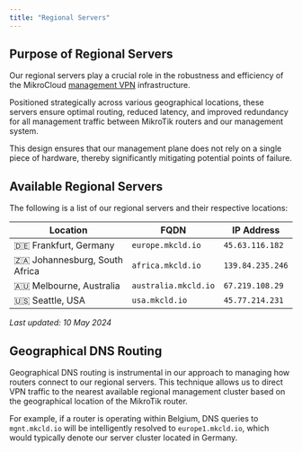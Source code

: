 ```yaml
---
title: "Regional Servers"
---
```


## Purpose of Regional Servers

Our regional servers play a crucial role in the robustness and efficiency of the MikroCloud [management VPN](/documentation/deployments/management-vpn)
infrastructure.

Positioned strategically across various geographical locations, these servers ensure optimal routing,
reduced latency, and improved redundancy for all management traffic between MikroTik routers and our management system.

This design ensures that our management plane does not rely on a single piece of hardware,
thereby significantly mitigating potential points of failure.

## Available Regional Servers

The following is a list of our regional servers and their respective locations:

| Location                        | FQDN                 | IP Address       |
|---------------------------------|----------------------|------------------|
| 🇩🇪 Frankfurt, Germany         | `europe.mkcld.io`    | `45.63.116.182`  |
| 🇿🇦 Johannesburg, South Africa | `africa.mkcld.io`    | `139.84.235.246` |
| 🇦🇺 Melbourne, Australia       | `australia.mkcld.io` | `67.219.108.29`  |
| 🇺🇸 Seattle, USA               | `usa.mkcld.io`       | `45.77.214.231`  |

_Last updated: 10 May 2024_

## Geographical DNS Routing

Geographical DNS routing is instrumental in our approach to managing how routers connect to our regional servers. This
technique allows us to direct VPN traffic to the nearest available regional management cluster based on the geographical
location of the MikroTik router.

For example, if a router is operating within Belgium, DNS queries to `mgnt.mkcld.io` will be intelligently resolved
to `europe1.mkcld.io`, which would typically denote our server cluster located in Germany.
